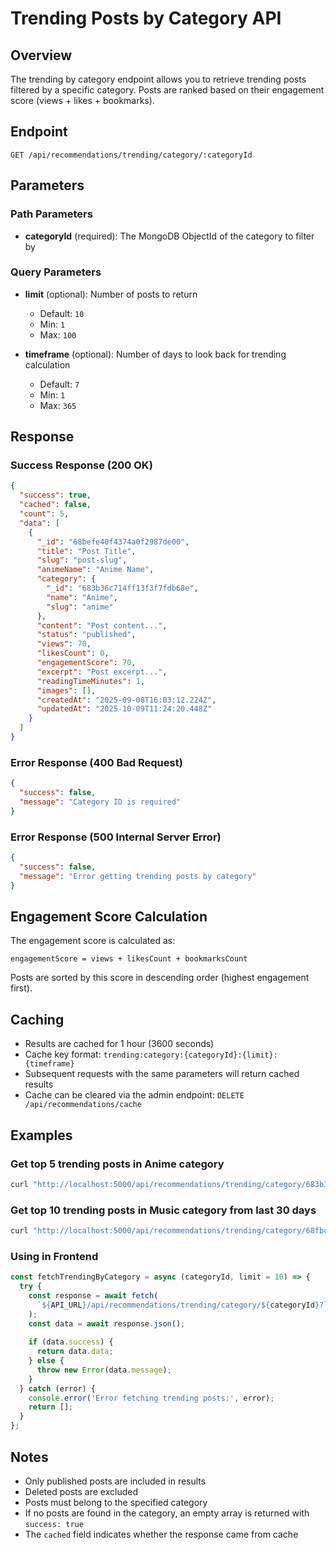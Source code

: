 # Trending Posts by Category API

## Overview
The trending by category endpoint allows you to retrieve trending posts filtered by a specific category. Posts are ranked based on their engagement score (views + likes + bookmarks).

## Endpoint

```
GET /api/recommendations/trending/category/:categoryId
```

## Parameters

### Path Parameters
- **categoryId** (required): The MongoDB ObjectId of the category to filter by

### Query Parameters
- **limit** (optional): Number of posts to return
  - Default: `10`
  - Min: `1`
  - Max: `100`
  
- **timeframe** (optional): Number of days to look back for trending calculation
  - Default: `7`
  - Min: `1`
  - Max: `365`

## Response

### Success Response (200 OK)
```json
{
  "success": true,
  "cached": false,
  "count": 5,
  "data": [
    {
      "_id": "68befe40f4374a0f2987de00",
      "title": "Post Title",
      "slug": "post-slug",
      "animeName": "Anime Name",
      "category": {
        "_id": "683b36c714ff13f3f7fdb68e",
        "name": "Anime",
        "slug": "anime"
      },
      "content": "Post content...",
      "status": "published",
      "views": 70,
      "likesCount": 0,
      "engagementScore": 70,
      "excerpt": "Post excerpt...",
      "readingTimeMinutes": 1,
      "images": [],
      "createdAt": "2025-09-08T16:03:12.224Z",
      "updatedAt": "2025-10-09T11:24:20.448Z"
    }
  ]
}
```

### Error Response (400 Bad Request)
```json
{
  "success": false,
  "message": "Category ID is required"
}
```

### Error Response (500 Internal Server Error)
```json
{
  "success": false,
  "message": "Error getting trending posts by category"
}
```

## Engagement Score Calculation

The engagement score is calculated as:
```
engagementScore = views + likesCount + bookmarksCount
```

Posts are sorted by this score in descending order (highest engagement first).

## Caching

- Results are cached for 1 hour (3600 seconds)
- Cache key format: `trending:category:{categoryId}:{limit}:{timeframe}`
- Subsequent requests with the same parameters will return cached results
- Cache can be cleared via the admin endpoint: `DELETE /api/recommendations/cache`

## Examples

### Get top 5 trending posts in Anime category
```bash
curl "http://localhost:5000/api/recommendations/trending/category/683b36c714ff13f3f7fdb68e?limit=5"
```

### Get top 10 trending posts in Music category from last 30 days
```bash
curl "http://localhost:5000/api/recommendations/trending/category/68fbcc97204dc78f40680ec4?limit=10&timeframe=30"
```

### Using in Frontend
```javascript
const fetchTrendingByCategory = async (categoryId, limit = 10) => {
  try {
    const response = await fetch(
      `${API_URL}/api/recommendations/trending/category/${categoryId}?limit=${limit}`
    );
    const data = await response.json();
    
    if (data.success) {
      return data.data;
    } else {
      throw new Error(data.message);
    }
  } catch (error) {
    console.error('Error fetching trending posts:', error);
    return [];
  }
};
```

## Notes

- Only published posts are included in results
- Deleted posts are excluded
- Posts must belong to the specified category
- If no posts are found in the category, an empty array is returned with `success: true`
- The `cached` field indicates whether the response came from cache

